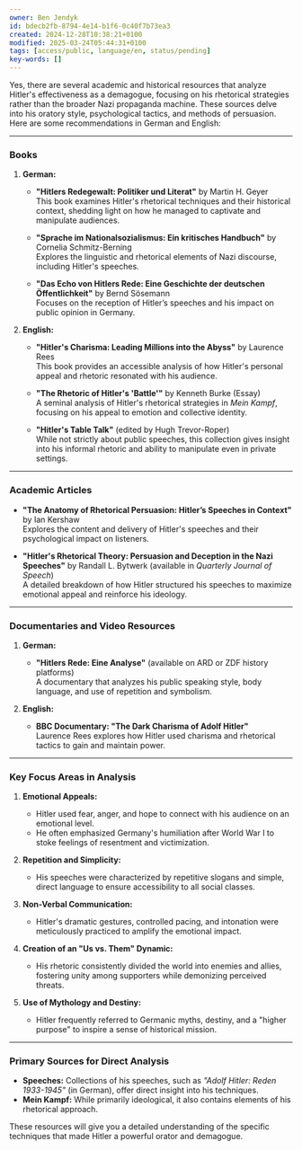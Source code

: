 ```yaml
---
owner: Ben Jendyk
id: bdecb2fb-8794-4e14-b1f6-0c40f7b73ea3
created: 2024-12-28T10:38:21+0100
modified: 2025-03-24T05:44:31+0100
tags: [access/public, language/en, status/pending]
key-words: []
---
```


Yes, there are several academic and historical resources that analyze Hitler's effectiveness as a demagogue, focusing on his rhetorical strategies rather than the broader Nazi propaganda machine. These sources delve into his oratory style, psychological tactics, and methods of persuasion. Here are some recommendations in German and English:

---

### **Books**

1. **German:**
   - **"Hitlers Redegewalt: Politiker und Literat"** by Martin H. Geyer  
     This book examines Hitler's rhetorical techniques and their historical context, shedding light on how he managed to captivate and manipulate audiences.
   
   - **"Sprache im Nationalsozialismus: Ein kritisches Handbuch"** by Cornelia Schmitz-Berning  
     Explores the linguistic and rhetorical elements of Nazi discourse, including Hitler's speeches.

   - **"Das Echo von Hitlers Rede: Eine Geschichte der deutschen Öffentlichkeit"** by Bernd Sösemann  
     Focuses on the reception of Hitler’s speeches and his impact on public opinion in Germany.

2. **English:**
   - **"Hitler's Charisma: Leading Millions into the Abyss"** by Laurence Rees  
     This book provides an accessible analysis of how Hitler's personal appeal and rhetoric resonated with his audience.

   - **"The Rhetoric of Hitler's 'Battle'"** by Kenneth Burke (Essay)  
     A seminal analysis of Hitler's rhetorical strategies in *Mein Kampf*, focusing on his appeal to emotion and collective identity.

   - **"Hitler's Table Talk"** (edited by Hugh Trevor-Roper)  
     While not strictly about public speeches, this collection gives insight into his informal rhetoric and ability to manipulate even in private settings.

---

### **Academic Articles**

- **"The Anatomy of Rhetorical Persuasion: Hitler’s Speeches in Context"** by Ian Kershaw  
   Explores the content and delivery of Hitler's speeches and their psychological impact on listeners.

- **"Hitler's Rhetorical Theory: Persuasion and Deception in the Nazi Speeches"** by Randall L. Bytwerk (available in *Quarterly Journal of Speech*)  
   A detailed breakdown of how Hitler structured his speeches to maximize emotional appeal and reinforce his ideology.

---

### **Documentaries and Video Resources**

1. **German:**
   - **"Hitlers Rede: Eine Analyse"** (available on ARD or ZDF history platforms)  
     A documentary that analyzes his public speaking style, body language, and use of repetition and symbolism.

2. **English:**
   - **BBC Documentary: "The Dark Charisma of Adolf Hitler"**  
     Laurence Rees explores how Hitler used charisma and rhetorical tactics to gain and maintain power.

---

### **Key Focus Areas in Analysis**

1. **Emotional Appeals:**  
   - Hitler used fear, anger, and hope to connect with his audience on an emotional level.
   - He often emphasized Germany's humiliation after World War I to stoke feelings of resentment and victimization.

2. **Repetition and Simplicity:**  
   - His speeches were characterized by repetitive slogans and simple, direct language to ensure accessibility to all social classes.

3. **Non-Verbal Communication:**  
   - Hitler's dramatic gestures, controlled pacing, and intonation were meticulously practiced to amplify the emotional impact.

4. **Creation of an "Us vs. Them" Dynamic:**  
   - His rhetoric consistently divided the world into enemies and allies, fostering unity among supporters while demonizing perceived threats.

5. **Use of Mythology and Destiny:**  
   - Hitler frequently referred to Germanic myths, destiny, and a "higher purpose" to inspire a sense of historical mission.

---

### **Primary Sources for Direct Analysis**

- **Speeches:** Collections of his speeches, such as *"Adolf Hitler: Reden 1933-1945"* (in German), offer direct insight into his techniques.
- **Mein Kampf:** While primarily ideological, it also contains elements of his rhetorical approach.

These resources will give you a detailed understanding of the specific techniques that made Hitler a powerful orator and demagogue.